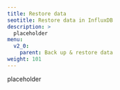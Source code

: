 ```yaml
---
title: Restore data
seotitle: Restore data in InfluxDB
description: >
  placeholder
menu:
  v2_0:
    parent: Back up & restore data
weight: 101
---
```


placeholder
